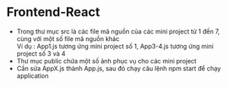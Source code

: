 # Frontend-React
- Trong thư mục src là các file mã nguồn của các mini project từ 1 đến 7, cùng với một số file
mã nguồn khác <br>
Ví dụ : App1.js tương ứng mini project số 1, App3-4.js tương ứng mini project số 3 và 4
- Thư mục public chứa một số ảnh phục vụ cho các mini project
- Cần sửa AppX.js thành App.js, sau đó chạy câu lệnh npm start để chạy application

